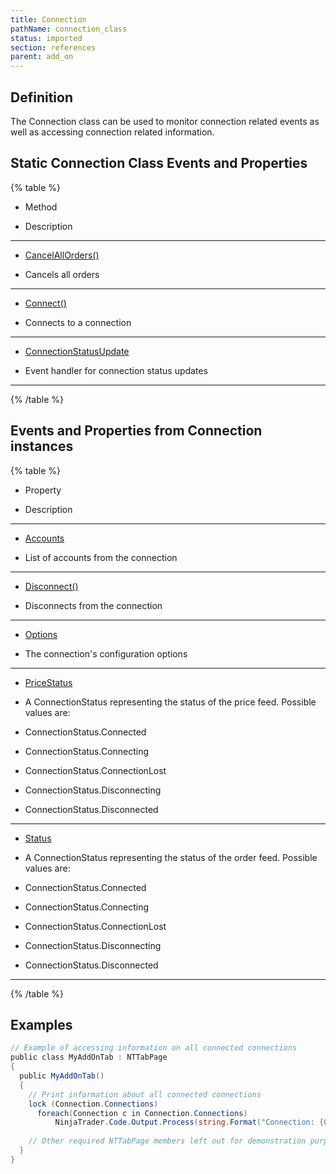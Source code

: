 ```yaml
---
title: Connection
pathName: connection_class
status: imported
section: references
parent: add_on
---
```


## Definition

The Connection class can be used to monitor connection related events as well as accessing connection related information.

## Static Connection Class Events and Properties

{% table %}

* Method

* Description

---

* [CancelAllOrders()](connection_cancelallorders)

* Cancels all orders

---

* [Connect()](connect)

* Connects to a connection

---

* [ConnectionStatusUpdate](connectionstatusupdate)

* Event handler for connection status updates

---

{% /table %}

## Events and Properties from Connection instances

{% table %}

* Property

* Description

---

* [Accounts](account_class)

* List of accounts from the connection

---

* [Disconnect()](disconnect)

* Disconnects from the connection

---

* [Options](connections_options)

* The connection's configuration options

---

* [PriceStatus](connections_pricestatus)

* A ConnectionStatus representing the status of the price feed. Possible values are:

* ConnectionStatus.Connected

* ConnectionStatus.Connecting

* ConnectionStatus.ConnectionLost

* ConnectionStatus.Disconnecting

* ConnectionStatus.Disconnected

---

* [Status](connections_status)

* A ConnectionStatus representing the status of the order feed. Possible values are:

* ConnectionStatus.Connected

* ConnectionStatus.Connecting

* ConnectionStatus.ConnectionLost

* ConnectionStatus.Disconnecting

* ConnectionStatus.Disconnected

---

{% /table %}

## Examples

```csharp
// Example of accessing information on all connected connections  
public class MyAddOnTab : NTTabPage  
{  
  public MyAddOnTab()  
  {  
    // Print information about all connected connections  
    lock (Connection.Connections)  
      foreach(Connection c in Connection.Connections)  
          NinjaTrader.Code.Output.Process(string.Format("Connection: {0} Provider: {1}", c.Options.Name, c.Options.Provider), PrintTo.OutputTab1);  
   
    // Other required NTTabPage members left out for demonstration purposes. Be sure to add them in your own code.  
  }  
}
```
